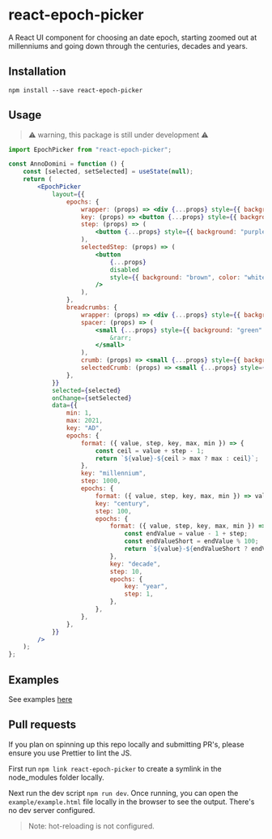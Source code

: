 # react-epoch-picker

A React UI component for choosing an date epoch, starting zoomed out at millenniums and going down through the centuries, decades and years.

## Installation

`npm install --save react-epoch-picker`

## Usage

> ⚠ warning, this package is still under development ⚠

```jsx
import EpochPicker from "react-epoch-picker";

const AnnoDomini = function () {
    const [selected, setSelected] = useState(null);
    return (
        <EpochPicker
            layout={{
                epochs: {
                    wrapper: (props) => <div {...props} style={{ background: "grey" }} />,
                    key: (props) => <button {...props} style={{ background: "pink" }} />,
                    step: (props) => (
                        <button {...props} style={{ background: "purple", color: "white" }} />
                    ),
                    selectedStep: (props) => (
                        <button
                            {...props}
                            disabled
                            style={{ background: "brown", color: "white" }}
                        />
                    ),
                },
                breadcrumbs: {
                    wrapper: (props) => <div {...props} style={{ background: "blue" }} />,
                    spacer: (props) => (
                        <small {...props} style={{ background: "green" }}>
                            &rarr;
                        </small>
                    ),
                    crumb: (props) => <small {...props} style={{ background: "orange" }} />,
                    selectedCrumb: (props) => <small {...props} style={{ background: "yellow" }} />,
                },
            }}
            selected={selected}
            onChange={setSelected}
            data={{
                min: 1,
                max: 2021,
                key: "AD",
                epochs: {
                    format: ({ value, step, key, max, min }) => {
                        const ceil = value + step - 1;
                        return `${value}-${ceil > max ? max : ceil}`;
                    },
                    key: "millennium",
                    step: 1000,
                    epochs: {
                        format: ({ value, step, key, max, min }) => value - 1 + "s",
                        key: "century",
                        step: 100,
                        epochs: {
                            format: ({ value, step, key, max, min }) => {
                                const endValue = value - 1 + step;
                                const endValueShort = endValue % 100;
                                return `${value}-${endValueShort ? endValueShort : endValue}`;
                            },
                            key: "decade",
                            step: 10,
                            epochs: {
                                key: "year",
                                step: 1,
                            },
                        },
                    },
                },
            }}
        />
    );
};
```

## Examples

See examples [here](https://jowo-io.github.io/react-epoch-picker/example/example.html)

## Pull requests

If you plan on spinning up this repo locally and submitting PR's, please ensure you use Prettier to lint the JS.

First run `npm link react-epoch-picker` to create a symlink in the node_modules folder locally.

Next run the dev script `npm run dev`. Once running, you can open the `example/example.html` file locally in the browser to see the output. There's no dev server configured.

> Note: hot-reloading is not configured.
